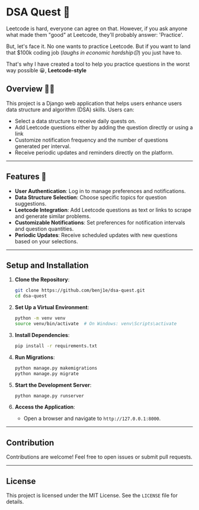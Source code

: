 # DSA Quest 👑

Leetcode is hard, everyone can agree on that. However, if you ask anyone what made them "good" at Leetcode, they'll probably answer: 'Practice'.

But, let's face it. No one wants to practice Leetcode. But if you want to land that $100k coding job (*laughs in economic hardship😔*) you just have to.

That's why I have created a tool to help you practice questions in the worst way possible 😀, **Leetcode-style**

## Overview 👨‍🏫

This project is a Django web application that helps users enhance users data structure and algorithm (DSA) skills. Users can:

- Select a data structure to receive daily quests on.
- Add Leetcode questions either by adding the question directly or using a link
- Customize notification frequency and the number of questions generated per interval.
- Receive periodic updates and reminders directly on the platform.

---

## Features 🤖

- **User Authentication**: Log in to manage preferences and notifications.
- **Data Structure Selection**: Choose specific topics for question suggestions.
- **Leetcode Integration**: Add Leetcode questions as text or links to scrape and generate similar problems.
- **Customizable Notifications**: Set preferences for notification intervals and question quantities.
- **Periodic Updates**: Receive scheduled updates with new questions based on your selections.

---

## Setup and Installation

1. **Clone the Repository**:

   ```bash
   git clone https://github.com/benj1e/dsa-quest.git
   cd dsa-quest
   ```

2. **Set Up a Virtual Environment**:

   ```bash
   python -m venv venv
   source venv/bin/activate  # On Windows: venv\Scripts\activate
   ```

3. **Install Dependencies**:

   ```bash
   pip install -r requirements.txt
   ```

4. **Run Migrations**:

   ```bash
   python manage.py makemigrations
   python manage.py migrate
   ```

5. **Start the Development Server**:

   ```bash
   python manage.py runserver
   ```

6. **Access the Application**:
   - Open a browser and navigate to `http://127.0.0.1:8000`.

---

## Contribution

Contributions are welcome! Feel free to open issues or submit pull requests.

---

## License

This project is licensed under the MIT License. See the `LICENSE` file for details.
